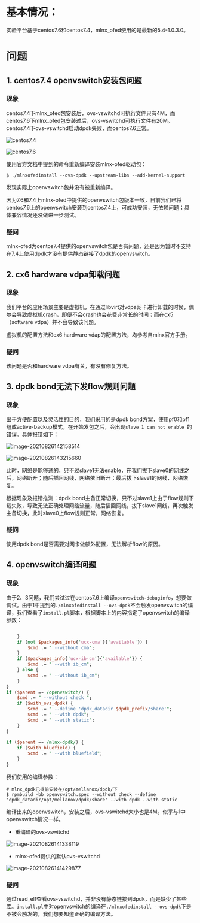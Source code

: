 # 基本情况：

实验平台基于centos7.6和centos7.4，mlnx_ofed使用的是最新的5.4-1.0.3.0。

# 问题

## 1. centos7.4 openvswitch安装包问题

### 现象

centos7.4下mlnx_ofed包安装后，ovs-vswitchd可执行文件只有4M，而centos7.6下mlnx_ofed包安装过后，ovs-vswitchd可执行文件有20M。centos7.4下ovs-vswitchd启动dpdk失败，而centos7.6正常。

![centos7.4](/home/rickylss/文档/image-2021-08-13-18-32-49-436.png)

![centos7.6](/home/rickylss/文档/image-2021-08-13-18-32-25-404.png)

使用官方文档中提到的命令重新编译安装mlnx-ofed驱动包：

```shell
$ ./mlnxofedinstall --ovs-dpdk --upstream-libs --add-kernel-support
```

发现实际上openvswitch包并没有被重新编译。

因为7.6和7.4上mlnx-ofed中提供的openvswitch包版本一致，目前我们已将centos7.6上的openvswitch安装到centos7.4上，可成功安装，无依赖问题；具体兼容情况还没做进一步测试。

### 疑问

mlnx-ofed为centos7.4提供的openvswitch包是否有问题，还是因为暂时不支持在7.4上使用dpdk才没有提供静态链接了dpdk的openvswitch。

## 2. cx6 hardware vdpa卸载问题

### 现象

我们平台的应用场景主要是虚拟机，在通过libvirt对vdpa网卡进行卸载的时候，偶尔会导致虚拟机crash，即便不会crash也会花费非常长的时间；而在cx5（software vdpa）并不会导致该问题。

虚拟机的配置方法和cx6 hardware vdap的配置方法，均参考自mlnx官方手册。

### 疑问

该问题是否和hardware vdpa有关，有没有修复方法。

## 3. dpdk bond无法下发flow规则问题

### 现象

出于方便配置以及灵活性的目的，我们采用的是dpdk bond方案，使用pf0和pf1组成active-backup模式，在开始发包之后，会出现`slave 1 can not enable `的错误。具体报错如下：

![image-20210826142158514](../../../.config/Typora/typora-user-images/image-20210826142158514.png)

![image-20210826143215660](../../../.config/Typora/typora-user-images/image-20210826143215660.png)

此时，网络是能够通的，只不过slave1无法enable，在我们拔下slave0的网线之后，网络断开；随后插回网线，网络依旧断开；最后拔下slave1的网线，网络恢复。

根据现象及报错推测：dpdk bond主备正常切换，只不过slave1上由于flow规则下载失败，导致无法正确处理网络流量，随后插回网线，拔下slave1网线，再次触发主备切换，此时slave0上flow规则正常，网络恢复。

### 疑问

使用dpdk bond是否需要对网卡做额外配置，无法解析flow的原因。

## 4. openvswitch编译问题

### 现象

由于2、3问题，我们尝试过在centos7.6上编译`openvswitch-debuginfo`，想要做调试。由于1中提到的`./mlnxofedinstall --ovs-dpdk`不会触发openvswitch的编译，我们查看了`install.pl`脚本，根据脚本上的内容指定了openvswitch的编译参数：

```perl

    }
    if (not $packages_info{'ucx-cma'}{'available'}) {
        $cmd .= " --without cma";
    }
    if ($packages_info{'ucx-ib-cm'}{'available'}) {
        $cmd .= " --with ib_cm";
    } else {
        $cmd .= " --without ib_cm";
    }
}
if ($parent =~ /openvswitch/) {
    $cmd .= " --without check ";
    if ($with_ovs_dpdk) {
        $cmd .= " --define 'dpdk_datadir $dpdk_prefix/share'";
        $cmd .= " --with dpdk";
        $cmd .= " --with static";
    }
}
 
if ($parent =~ /mlnx-dpdk/) {
    if ($with_bluefield) {
        $cmd .= " --with bluefield";
    }
}
```

我们使用的编译参数：

```shell
# mlnx_dpdk已提前安装在/opt/mellanox/dpdk/下
$ rpmbuild -bb openvswitch.spec --without check --define 'dpdk_datadir/opt/mellanox/dpdk/share' --with dpdk --with static
```

编译出来的openvswitch，安装之后，ovs-vswitchd大小也是4M。似乎与1中openvswitch情况一样。

- 重编译的ovs-vswitchd

![image-20210826141338119](../../../.config/Typora/typora-user-images/image-20210826141338119.png)

- mlnx-ofed提供的默认ovs-vswitchd

![image-20210826141429877](../../../.config/Typora/typora-user-images/image-20210826141429877.png)

### 疑问

通过read_elf查看ovs-vswitchd，并非没有静态链接到dpdk，而是缺少了某些库。`install.pl`中对openvswitch的编译在`./mlnxofedinstall --ovs-dpdk`下是不被会触发的，我们想要知道正确的编译方法。
